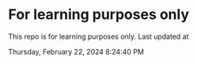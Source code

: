 # For learning purposes only
This repo is for learning purposes only.
Last updated at

Thursday, February 22, 2024 8:24:40 PM

